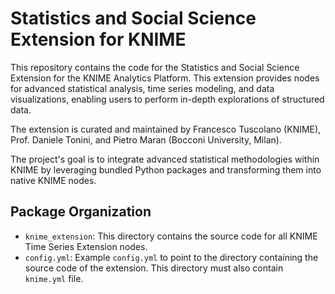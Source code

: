 # Statistics and Social Science Extension for KNIME

This repository contains the code for the Statistics and Social Science Extension for the KNIME Analytics Platform. This extension provides nodes for advanced statistical analysis, time series modeling, and data visualizations, enabling users to perform in-depth explorations of structured data.

The extension is curated and maintained by Francesco Tuscolano (KNIME), Prof. Daniele Tonini, and Pietro Maran (Bocconi University, Milan).

The project's goal is to integrate advanced statistical methodologies within KNIME by leveraging bundled Python packages and transforming them into native KNIME nodes.


## Package Organization


* `knime_extension`: This directory contains the source code for all KNIME Time Series Extension nodes.
* `config.yml`: Example `config.yml` to point to the directory containing the source code of the extension. This directory must also contain `knime.yml` file.
